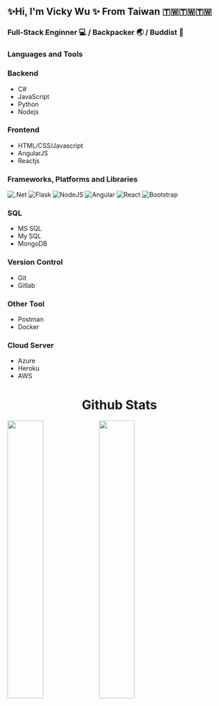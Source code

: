 ## ✨Hi, I'm Vicky Wu ✨ From Taiwan 🇹🇼🇹🇼🇹🇼

### Full-Stack Enginner :computer: / Backpacker :earth_asia: / Buddist :pray:

### Languages and Tools
### Backend
   - C#
   - JavaScript
   - Python
   - Nodejs
### Frontend
   - HTML/CSS/Javascript
   - AngularJS
   - Reactjs
   
### Frameworks, Platforms and Libraries
![.Net](https://img.shields.io/badge/.NET-5C2D91?style=for-the-badge&logo=.net&logoColor=white)
![Flask](https://img.shields.io/badge/flask-%23000.svg?style=for-the-badge&logo=flask&logoColor=white)
![NodeJS](https://img.shields.io/badge/node.js-6DA55F?style=for-the-badge&logo=node.js&logoColor=white)
![Angular](https://img.shields.io/badge/angular-%23DD0031.svg?style=for-the-badge&logo=angular&logoColor=white)
![React](https://img.shields.io/badge/react-%2320232a.svg?style=for-the-badge&logo=react&logoColor=%2361DAFB)
![Bootstrap](https://img.shields.io/badge/bootstrap-%23563D7C.svg?style=for-the-badge&logo=bootstrap&logoColor=white)

### SQL
   - MS SQL
   - My SQL
   - MongoDB
### Version Control
   - Git
   - Gitlab
### Other Tool 
   - Postman
   - Docker
### Cloud Server 
   - Azure
   - Heroku
   - AWS
<h1 align="center">Github Stats</h1>
<div>
<img width="40%"  src="https://github-readme-stats.vercel.app/api?username=ding25025&show_icons=true">
<img width="40%" src="https://github-readme-stats.vercel.app/api/top-langs/?username=ding25025&layout=compact">
</div>
<!--
**ding25025/ding25025** is a ✨ _special_ ✨ repository because its `README.md` (this file) appears on your GitHub profile.

Here are some ideas to get you started:

- 🔭 I’m currently working on ...
- 🌱 I’m currently learning ...
- 👯 I’m looking to collaborate on ...
- 🤔 I’m looking for help with ...
- 💬 Ask me about ...
- 📫 How to reach me: ...
- 😄 Pronouns: ...
- ⚡ Fun fact: ...
-->
